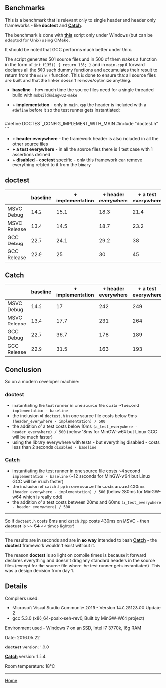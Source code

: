 ## Benchmarks

This is a benchmark that is relevant only to single header and header only frameworks - like **doctest** and [**Catch**](https://github.com/philsquared/Catch).

The benchmark is done with [**this**](../../scripts/bench/bench.py) script only under Windows (but can be adapted for Unix) using CMake. 

It should be noted that GCC performs much better under Unix.

The script generates 501 source files and in 500 of them makes a function in the form of ```int f135() { return 135; }``` and in ```main.cpp``` it forward declares all the 500 such dummy functions and accumulates their result to return from the ```main()``` function. This is done to ensure that all source files are built and that the linker doesn't remove/optimize anything.

- **baseline** - how much time the source files need for a single threaded build with ```msbuild```/```mingw32-make``` 
- **+ implementation** - only in ```main.cpp``` the header is included with a ```#define``` before it so the test runner gets instantiated:

    ```c++
#define DOCTEST_CONFIG_IMPLEMENT_WITH_MAIN
#include "doctest.h"
    ```
- **+ header everywhere** - the framework header is also included in all the other source files
- **+ a test everywhere** - in all the source files there is 1 test case with 1 assertions defined
- **+ disabled** - **doctest** specific - only this framework can remove everything related to it from the binary

## doctest

| &nbsp; | baseline | + implementation | + header everywhere | + a test everywhere | + disabled |
|--------------|----------|---------------------|------------------------------|---------------------|-------------------------|
| MSVC Debug | 14.2 | 15.1 | 18.3 | 21.4 | 15.6 |
| MSVC Release | 13.4 | 14.5 | 18.7 | 23.2 | 15.2 |
| GCC Debug | 22.7 | 24.1 | 29.2 | 38 | 25 |
| GCC Release | 22.9 | 25 | 30 | 45 | 25 |

## Catch

| &nbsp; | baseline | + implementation | + header everywhere | + a test everywhere | &nbsp;&nbsp;&nbsp;&nbsp;&nbsp;&nbsp;&nbsp;&nbsp;&nbsp;&nbsp;&nbsp;&nbsp;&nbsp;&nbsp;&nbsp;&nbsp;&nbsp;&nbsp;&nbsp; |
|--------------|----------|---------------------|------------------------------|---------------------|-------------------------|
| MSVC Debug | 14.2 | 17 | 242 | 249 |  |
| MSVC Release | 13.4 | 17.7 | 231 | 264 |  |
| GCC Debug | 22.7 | 36.7 | 178 | 189 |  |
| GCC Release | 22.9 | 31.5 | 163 | 193 |  |

## Conclusion

So on a modern developer machine:

### doctest

- instantiating the test runner in one source file costs ~1 second ```implementation - baseline```
- the inclusion of ```doctest.h``` in one source file costs below 9ms ```(header_everywhere - implementation) / 500```
- the addition of a test costs below 10ms ```(a_test_everywhere - header_everywhere) / 500```
  (below 18ms for MinGW-w64 but Linux GCC will be much faster)
- using the library everywhere with tests - but everything disabled - costs less than 2 seconds ```disabled - baseline```

### [Catch](https://github.com/philsquared/Catch)

- instantiating the test runner in one source file costs ~4 second ```implementation - baseline```
  (~12 seconds for MinGW-w64 but Linux GCC will be much faster)
- the inclusion of ```catch.hpp```  in one source file costs around 430ms ```(header_everywhere - implementation) / 500```
  (below 280ms for MinGW-w64 which is really odd)
- the addition of a test costs between 20ms and 60ms ```(a_test_everywhere - header_everywhere) / 500```

----------

So if ```doctest.h``` costs 8ms and ```catch.hpp``` costs 430ms on MSVC - then **doctest** is >> **54** << times lighter! 

----------

The results are in seconds and are in **no way** intended to bash [**Catch**](https://github.com/philsquared/Catch) - the **doctest** framework wouldn't exist without it.

The reason **doctest** is so light on compile times is because it forward declares everything and doesn't drag any standard headers in the source files (except for the source file where the test runner gets instantiated). This was a design decision from day 1.

## Details

Compilers used:

- Microsoft Visual Studio Community 2015 - Version 14.0.25123.00 Update 2
- gcc 5.3.0 (x86_64-posix-seh-rev0, Built by MinGW-W64 project) 

Environment used - Windows 7 on an SSD, Intel i7 3770k, 16g RAM

Date: 2016.05.22

**doctest** version: 1.0.0

[**Catch**](https://github.com/philsquared/Catch) version: 1.5.4

Room temperature: 18°C

---------------

[Home](readme.md#reference)
